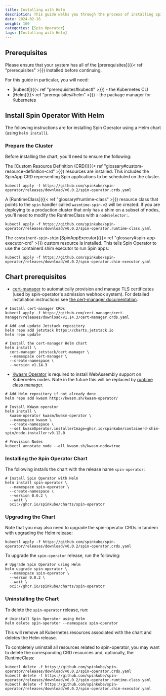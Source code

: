 ```yaml
---
title: Installing with Helm
description: This guide walks you through the process of installing Spin Operator using [Helm](https://helm.sh).
date: 2024-02-16
weight: 100
categories: [Spin Operator]
tags: [Installing with Helm]
---
```


## Prerequisites

Please ensure that your system has all of the [prerequisites]({{< ref "prerequisites" >}}) installed before continuing.

For this guide in particular, you will need:

- [kubectl]({{< ref "prerequisites#kubectl" >}}) - the Kubernetes CLI
- [Helm]({{< ref "prerequisites#helm" >}}) - the package manager for Kubernetes

## Install Spin Operator With Helm

The following instructions are for installing Spin Operator using a Helm chart (using `helm install`).

### Prepare the Cluster

Before installing the chart, you'll need to ensure the following:

The [Custom Resource Definition (CRD)]({{< ref "glossary#custom-resource-definition-crd" >}}) resources are installed. This includes the SpinApp CRD representing Spin applications to be scheduled on the cluster.

```console
kubectl apply -f https://github.com/spinkube/spin-operator/releases/download/v0.0.2/spin-operator.crds.yaml
```

A [RuntimeClass]({{< ref "glossary#runtime-class" >}}) resource class that
points to the `spin` handler called `wasmtime-spin-v2` will be created. If you
are deploying to a production cluster that only has a shim on a subset of nodes,
you'll need to modify the RuntimeClass with a `nodeSelector:`.

```console
kubectl apply -f https://github.com/spinkube/spin-operator/releases/download/v0.0.2/spin-operator.runtime-class.yaml
```

The `containerd-spin-shim` [SpinAppExecutor]({{< ref "glossary#spin-app-executor-crd" >}}) custom resource is installed. This
tells Spin Operator to use the containerd shim executor to run Spin apps:

```console
kubectl apply -f https://github.com/spinkube/spin-operator/releases/download/v0.0.2/spin-operator.shim-executor.yaml
```

## Chart prerequisites

- [cert-manager](https://github.com/cert-manager/cert-manager) to automatically provision and manage TLS certificates (used by spin-operator's admission webhook system). For detailed installation instructions see [the cert-manager documentation](https://cert-manager.io/docs/installation/).

```shell
# Install cert-manager CRDs
kubectl apply -f https://github.com/cert-manager/cert-manager/releases/download/v1.14.3/cert-manager.crds.yaml

# Add and update Jetstack repository
helm repo add jetstack https://charts.jetstack.io
helm repo update

# Install the cert-manager Helm chart
helm install \
  cert-manager jetstack/cert-manager \
  --namespace cert-manager \
  --create-namespace \
  --version v1.14.3
```

- [Kwasm Operator](https://github.com/kwasm/kwasm-operator) is required to install WebAssembly support on Kubernetes nodes. Note in the future this will be replaced by [runtime class manager](../../runtime-class-manager/_index.md). 

```shell
# Add Helm repository if not already done
helm repo add kwasm http://kwasm.sh/kwasm-operator/

# Install KWasm operator
helm install \
  kwasm-operator kwasm/kwasm-operator \
  --namespace kwasm \
  --create-namespace \
  --set kwasmOperator.installerImage=ghcr.io/spinkube/containerd-shim-spin/node-installer:v0.12.0

# Provision Nodes
kubectl annotate node --all kwasm.sh/kwasm-node=true
```

### Installing the Spin Operator Chart

The following installs the chart with the release name `spin-operator`:


```shell
# Install Spin Operator with Helm
helm install spin-operator \
  --namespace spin-operator \
  --create-namespace \
  --version 0.0.2 \
  --wait \
  oci://ghcr.io/spinkube/charts/spin-operator
```

### Upgrading the Chart

Note that you may also need to upgrade the spin-operator CRDs in tandem with upgrading the Helm release:

```shell
kubectl apply -f https://github.com/spinkube/spin-operator/releases/download/v0.0.2/spin-operator.crds.yaml
```

To upgrade the `spin-operator` release, run the following:

```shell
# Upgrade Spin Operator using Helm
helm upgrade spin-operator \
  --namespace spin-operator \
  --verson 0.0.2 \
  --wait \
  oci://ghcr.io/spinkube/charts/spin-operator
```

### Uninstalling the Chart

To delete the `spin-operator` release, run:

```shell
# Uninstall Spin Operator using Helm
helm delete spin-operator --namespace spin-operator
```

This will remove all Kubernetes resources associated with the chart and deletes the Helm release.

To completely uninstall all resources related to spin-operator, you may want to delete the corresponding CRD resources and, optionally, the RuntimeClass:

```console
kubectl delete -f https://github.com/spinkube/spin-operator/releases/download/v0.0.2/spin-operator.crds.yaml
kubectl delete -f https://github.com/spinkube/spin-operator/releases/download/v0.0.2/spin-operator.runtime-class.yaml
kubectl delete -f https://github.com/spinkube/spin-operator/releases/download/v0.0.2/spin-operator.shim-executor.yaml
```

<!-- TODO: list out configuration options? -->

